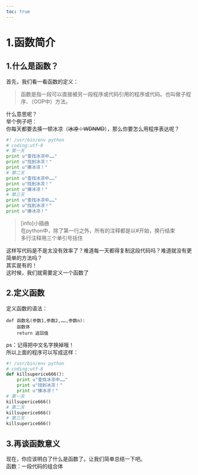 ```yaml
---      
toc: true      
---      
```

# 1.函数简介      
      
1.什么是函数？      
---      
首先，我们看一看函数的定义：      
> 函数是指一段可以直接被另一段程序或代码引用的程序或代码。也叫做子程序、（OOP中）方法。      
      
什么意思呢？      
举个例子吧：      
你每天都要去揍一顿冰凉（~~冰凉：WDNMD~~），那么你要怎么用程序表达呢？      
~~~python      
#! /usr/bin/env python      
# coding:utf-8      
# 第一天      
print u"查找冰凉中……"      
print u"找到冰凉！"      
print u"揍冰凉！"      
# 第二天      
print u"查找冰凉中……"      
print u"找到冰凉！"      
print u"揍冰凉！"      
# 第三天      
print u"查找冰凉中……"      
print u"找到冰凉！"      
print u"揍冰凉！"      
~~~      
>[info]小插曲      
>在python中，除了第一行之外，所有的注释都是以#开始，换行结束      
多行注释用三个单引号括住      
      
这样写代码是不是太没有效率了？难道每一天都得复制这段代码吗？难道就没有更简单的方法吗？      
其实是有的！      
这时候，我们就需要定义一个函数了      
      
2.定义函数      
---      
定义函数的语法：      
~~~      
def 函数名(参数1,参数2,……,参数n):      
    函数体      
    return 返回值      
~~~      
ps：记得把中文名字换掉哦！      
所以上面的程序可以写成这样：      
~~~python      
#! /usr/bin/env python      
# coding:utf-8      
def killsuperice666():      
    print u"查找冰凉中……"      
    print u"找到冰凉！"      
    print u"揍冰凉！"      
# 第一天      
killsuperice666()      
# 第二天      
killsuperice666()      
# 第三天      
killsuperice666()      
~~~      
      
3.再谈函数意义      
---      
现在，你应该明白了什么是函数了。让我们简单总结一下吧。      
函数：一段代码的组合体